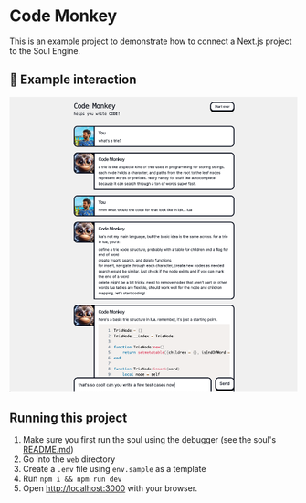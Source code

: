 # Code Monkey

This is an example project to demonstrate how to connect a Next.js project to the Soul Engine.

## 💬 Example interaction

![example](example.png)

## Running this project

1. Make sure you first run the soul using the debugger (see the soul's [README.md](soul/README.md))
1. Go into the `web` directory
1. Create a `.env` file using `env.sample` as a template
1. Run `npm i && npm run dev`
1. Open [http://localhost:3000](http://localhost:3000) with your browser.

